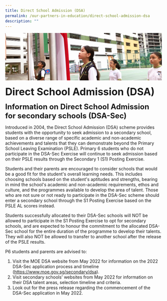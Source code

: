 ```yaml
---
title: Direct School Admission (DSA)
permalink: /our-partners-in-education/direct-school-admission-dsa
description: ""
---
```

![](/images/sub-banner.jpg)

**<font size=6>Direct School Admission (DSA)</font>**

**<font size=5>Information on Direct School Admission for secondary schools (DSA-Sec)</font>**
  

Introduced in 2004, the Direct School Admission (DSA) scheme provides students with the opportunity to seek admission to a secondary school, based on a diverse range of specific academic and non-academic achievements and talents that they can demonstrate beyond the Primary School Leaving Examination (PSLE). Primary 6 students who do not participate in the DSA-Sec Exercise will continue to seek admission based on their PSLE results through the Secondary 1 (S1) Posting Exercise.

  

Students and their parents are encouraged to consider schools that would be a good fit for the student's overall learning needs. This includes choosing schools based on the student's aptitudes and strengths, bearing in mind the school's academic and non-academic requirements, ethos and culture, and the programmes available to develop the area of talent. Those who are not sure or not ready to participate in the DSA-Sec scheme should enter a secondary school through the S1 Posting Exercise based on the PSLE AL scores instead.

  

Students successfully allocated to their DSA-Sec schools will NOT be allowed to participate in the S1 Posting Exercise to opt for secondary schools, and are expected to honour the commitment to the allocated DSA-Sec school for the entire duration of the programme to develop their talents. They will also NOT be allowed to transfer to another school after the release of the PSLE results.  

  

P6 students and parents are advised to: 

1.  Visit the MOE DSA website from May 2022 for information on the 2022 DSA-Sec application process and timeline (https://www.moe.gov.sg/secondary/dsa). 
2.  Visit secondary schools’ websites from May 2022 for information on their DSA talent areas, selection timeline and criteria. 
3.  Look out for the press release regarding the commencement of the DSA-Sec application in May 2022.